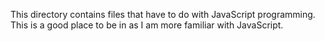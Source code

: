 This directory contains files that have to do with JavaScript programming. This is a good place to be in as I am more familiar with JavaScript.
